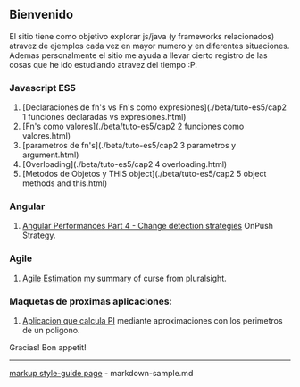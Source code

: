## Bienvenido

El sitio tiene como objetivo explorar js/java (y frameworks relacionados) atravez de ejemplos cada vez en mayor numero y en diferentes situaciones. Ademas personalmente el sitio me ayuda a llevar cierto registro de las cosas que he ido estudiando atravez del tiempo  :P.


### Javascript ES5
1. [Declaraciones de fn's vs Fn's como expresiones](./beta/tuto-es5/cap2 1 funciones declaradas vs expresiones.html)
2. [Fn's como valores](./beta/tuto-es5/cap2 2 funciones como valores.html)
3. [parametros de fn's](./beta/tuto-es5/cap2 3 parametros y argument.html) 
4. [Overloading](./beta/tuto-es5/cap2 4 overloading.html)
5. [Metodos de Objetos y THIS object](./beta/tuto-es5/cap2 5 object methods and this.html)


### Angular
<!-- 1. Component instantiaton/destruction (constructor, ngOnInit, ngOnDestroy) -->
1. [Angular Performances Part 4 - Change detection strategies](https://blog.ninja-squad.com/2018/09/27/angular-performances-part-4/) OnPush Strategy.


### Agile
1. [Agile Estimation](./pub/agile_estimations/summary.md) my summary of curse from pluralsight.


### Maquetas de proximas aplicaciones:
<!-- 1. [Sistema de Administracion de Personal](./sysvac/login.html) - modulo de vacaciones --> 
1. [Aplicacion que calcula PI](https://raw.githubusercontent.com/israel-altamira/8_math/matematicas/math/src/app/app.component.ts) mediante aproximaciones con los perimetros de un poligono.

Gracias! Bon appetit!

--------------------------------------------------------------------------------

[markup style-guide page](markdown-sample.md) - markdown-sample.md<br>
